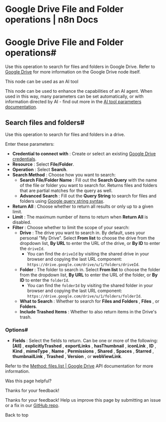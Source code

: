 # Google Drive File and Folder operations | n8n Docs

[ ](https://github.com/n8n-io/n8n-docs/edit/main/docs/integrations/builtin/app-nodes/n8n-nodes-base.googledrive/file-folder-operations.md "Edit this page")

# Google Drive File and Folder operations#

Use this operation to search for files and folders in Google Drive. Refer to [Google Drive](../) for more information on the Google Drive node itself.

This node can be used as an AI tool

This node can be used to enhance the capabilities of an AI agent. When used in this way, many parameters can be set automatically, or with information directed by AI - find out more in the [AI tool parameters documentation](../../../../../advanced-ai/examples/using-the-fromai-function/).

## Search files and folders#

Use this operation to search for files and folders in a drive.

Enter these parameters:

  * **Credential to connect with** : Create or select an existing [Google Drive credentials](../../../credentials/google/).
  * **Resource** : Select **File/Folder**.
  * **Operation** : Select **Search**.
  * **Search Method** : Choose how you want to search:
    * **Search File/Folder Name** : Fill out the **Search Query** with the name of the file or folder you want to search for. Returns files and folders that are partial matches for the query as well.
    * **Advanced Search** : Fill out the **Query String** to search for files and folders using [Google query string syntax](https://developers.google.com/drive/api/guides/search-files).
  * **Return All** : Choose whether to return all results or only up to a given limit.
  * **Limit** : The maximum number of items to return when **Return All** is disabled.
  * **Filter** : Choose whether to limit the scope of your search:
    * **Drive** : The drive you want to search in. By default, uses your personal "My Drive". Select **From list** to choose the drive from the dropdown list, **By URL** to enter the URL of the drive, or **By ID** to enter the `driveId`. 
      * You can find the `driveId` by visiting the shared drive in your browser and copying the last URL component: `https://drive.google.com/drive/u/1/folders/driveId`.
    * **Folder** : The folder to search in. Select **From list** to choose the folder from the dropdown list, **By URL** to enter the URL of the folder, or **By ID** to enter the `folderId`. 
      * You can find the `folderId` by visiting the shared folder in your browser and copying the last URL component: `https://drive.google.com/drive/u/1/folders/folderId`.
    * **What to Search** : Whether to search for **Files and Folders** , **Files** , or **Folders**.
    * **Include Trashed Items** : Whether to also return items in the Drive's trash.

### Options#

  * **Fields** : Select the fields to return. Can be one or more of the following: **[All]** , **explicitlyTrashed** , **exportLinks** , **hasThumbnail** , **iconLink** , **ID** , **Kind** , **mimeType** , **Name** , **Permissions** , **Shared** , **Spaces** , **Starred** , **thumbnailLink** , **Trashed** , **Version** , or **webViewLink**.

Refer to the [Method: files.list | Google Drive](https://developers.google.com/drive/api/reference/rest/v2/files/list) API documentation for more information.

Was this page helpful? 

Thanks for your feedback! 

Thanks for your feedback! Help us improve this page by submitting an issue or a fix in our [GitHub repo](https://github.com/n8n-io/n8n-docs). 

Back to top